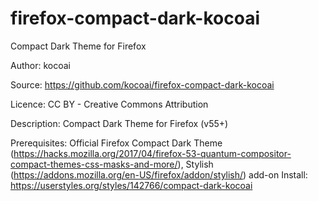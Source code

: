 # firefox-compact-dark-kocoai
Compact Dark Theme for Firefox

Author: kocoai

Source: https://github.com/kocoai/firefox-compact-dark-kocoai

Licence: CC BY - Creative Commons Attribution

Description: Compact Dark Theme for Firefox (v55+)

Prerequisites: Official Firefox Compact Dark Theme (https://hacks.mozilla.org/2017/04/firefox-53-quantum-compositor-compact-themes-css-masks-and-more/), Stylish (https://addons.mozilla.org/en-US/firefox/addon/stylish/) add-on
Install: https://userstyles.org/styles/142766/compact-dark-kocoai
